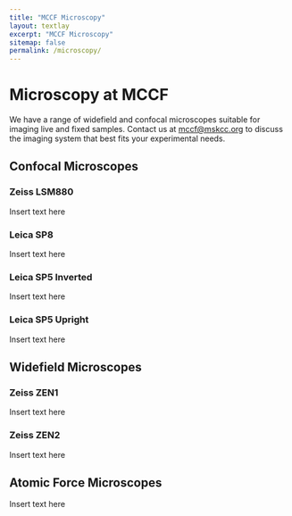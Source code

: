 ```yaml
---
title: "MCCF Microscopy"
layout: textlay
excerpt: "MCCF Microscopy"
sitemap: false
permalink: /microscopy/
---
```


# Microscopy at MCCF

We have a range of widefield and confocal microscopes suitable for imaging live and fixed samples. Contact us at <mccf@mskcc.org> to discuss the imaging system that best fits your experimental needs.

## Confocal Microscopes
### Zeiss LSM880

Insert text here

### Leica SP8

Insert text here

### Leica SP5 Inverted

Insert text here

### Leica SP5 Upright

Insert text here

## Widefield Microscopes
### Zeiss ZEN1

Insert text here

### Zeiss ZEN2

Insert text here

## Atomic Force Microscopes

Insert text here
